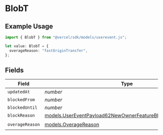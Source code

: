 # BlobT

## Example Usage

```typescript
import { BlobT } from "@vercel/sdk/models/userevent.js";

let value: BlobT = {
  overageReason: "fastOriginTransfer",
};
```

## Fields

| Field                                                                                                                                | Type                                                                                                                                 | Required                                                                                                                             | Description                                                                                                                          |
| ------------------------------------------------------------------------------------------------------------------------------------ | ------------------------------------------------------------------------------------------------------------------------------------ | ------------------------------------------------------------------------------------------------------------------------------------ | ------------------------------------------------------------------------------------------------------------------------------------ |
| `updatedAt`                                                                                                                          | *number*                                                                                                                             | :heavy_minus_sign:                                                                                                                   | N/A                                                                                                                                  |
| `blockedFrom`                                                                                                                        | *number*                                                                                                                             | :heavy_minus_sign:                                                                                                                   | N/A                                                                                                                                  |
| `blockedUntil`                                                                                                                       | *number*                                                                                                                             | :heavy_minus_sign:                                                                                                                   | N/A                                                                                                                                  |
| `blockReason`                                                                                                                        | [models.UserEventPayload62NewOwnerFeatureBlocksBlobBlockReason](../models/usereventpayload62newownerfeatureblocksblobblockreason.md) | :heavy_minus_sign:                                                                                                                   | N/A                                                                                                                                  |
| `overageReason`                                                                                                                      | [models.OverageReason](../models/overagereason.md)                                                                                   | :heavy_check_mark:                                                                                                                   | N/A                                                                                                                                  |